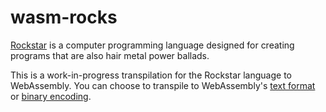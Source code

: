 # wasm-rocks

[Rockstar](https://codewithrockstar.com) is a computer programming language designed for creating programs that are also hair metal power ballads.

This is a work-in-progress transpilation for the Rockstar language to WebAssembly. You can choose to transpile to WebAssembly's [text format](https://webassembly.org/docs/text-format/) or [binary encoding](https://webassembly.org/docs/binary-encoding/).